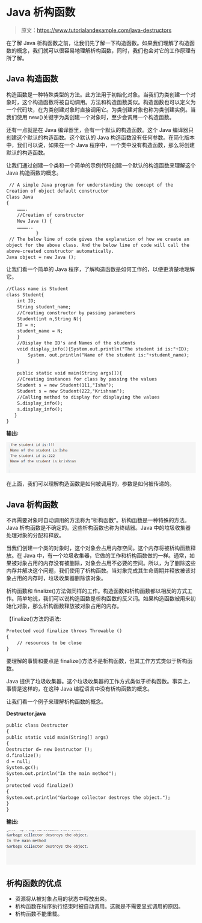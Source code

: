 # Java 析构函数

> 原文：<https://www.tutorialandexample.com/java-destructors>

在了解 Java 析构函数之前，让我们先了解一下构造函数。如果我们理解了构造函数的概念，我们就可以很容易地理解析构函数，同时，我们也会对它的工作原理有所了解。

## Java 构造函数

构造函数是一种特殊类型的方法。此方法用于初始化对象。当我们为类创建一个对象时，这个构造函数将被自动调用。方法和构造函数类似。构造函数也可以定义为一个代码块，在为类创建对象时直接调用它。为类创建对象也称为类创建实例。当我们使用 new()关键字为类创建一个对象时，至少会调用一个构造函数。

还有一点就是在 Java 编译器里，会有一个默认的构造函数。这个 Java 编译器只创建这个默认的构造函数。这个默认的 Java 构造函数没有任何参数。在简化版本中，我们可以说，如果在一个 Java 程序中，一个类中没有构造函数，那么将创建默认的构造函数。

让我们通过创建一个类和一个简单的示例代码创建一个默认的构造函数来理解这个 Java 构造函数的概念。

```
 // A simple Java program for understanding the concept of the Creation of object default constructor
Class Java
{
	……….
	//Creation of constructor
	New Java () {
	…………..
           }
 // The below line of code gives the explanation of how we create an object for the above class. And the below line of code will call the above-created constructor automatically. 
Java object = new Java ();
```

让我们看一个简单的 Java 程序，了解构造函数是如何工作的，以便更清楚地理解它。

```
//Class name is Student
class Student{ 
    int ID;  
    String student_name; 
    //Creating constructor by passing parameters
    Student(int n,String N){  
    ID = n;  
    student_name = N;  
    }  
    //Display the ID's and Names of the students
    void display_info(){System.out.println("The student id is:"+ID);
        System. out.println("Name of the student is:"+student_name);
    }  

    public static void main(String args[]){  
    //Creating instances for class by passing the values  
    Student s = new Student(111,"Isha");  
    Student s = new Student(222,"Krishnan");  
    //Calling method to display for displaying the values 
    S.display_info();  
    s.display_info();  
   }  
}   
```

**输出:**

![Java Destructors](img/3aed3feec049566d08cd904a555baea7.png)

在上面，我们可以理解构造函数是如何被调用的，参数是如何被传递的。

## Java 析构函数

不再需要对象时自动调用的方法称为“析构函数”。析构函数是一种特殊的方法。Java 析构函数是不确定的。这些析构函数也称为终结器。Java 中的垃圾收集器处理对象的分配和释放。

当我们创建一个类的对象时，这个对象会占用内存空间。这个内存将被析构函数释放。在 Java 中，有一个垃圾收集器，它做的工作和析构函数做的一样。通常，如果被对象占用的内存没有被删除，对象会占用不必要的空间。所以，为了删除这些内存并解决这个问题，我们使用了析构函数。当对象完成其生命周期并释放被该对象占用的内存时，垃圾收集器删除该对象。

析构函数和 finalize()方法做同样的工作。构造函数和析构函数都以相反的方式工作。简单地说，我们可以说构造函数是析构函数的反义词。如果构造函数被用来初始化对象，那么析构函数释放被对象占用的内存。

【finalize()方法的语法:

```
Protected void finalize throws Throwable ()
{
	// resources to be close
}
```

要理解的事情和要点是 finalize()方法不是析构函数，但其工作方式类似于析构函数。

Java 提供了垃圾收集器。这个垃圾收集器的工作方式类似于析构函数。事实上，事情是这样的，在这种 Java 编程语言中没有析构函数的概念。

让我们看一个例子来理解析构函数的概念。

**Destructor.java**

```
public class Destructor  
{  
public static void main(String[] args)  
{  
Destructor d= new Destructor ();  
d.finalize();  
d = null;  
System.gc();  
System.out.println("In the main method");  
}  
protected void finalize()  
{  
System.out.println("Garbage collector destroys the object.");  
}  
}   
```

**输出:**

![Java Destructors](img/01d2295c563874aa209000c251d53d3b.png)

## 析构函数的优点

*   资源将从被对象占用的状态中释放出来。
*   析构函数在程序执行结束时被自动调用。这就是不需要显式调用的原因。
*   析构函数不能重载。